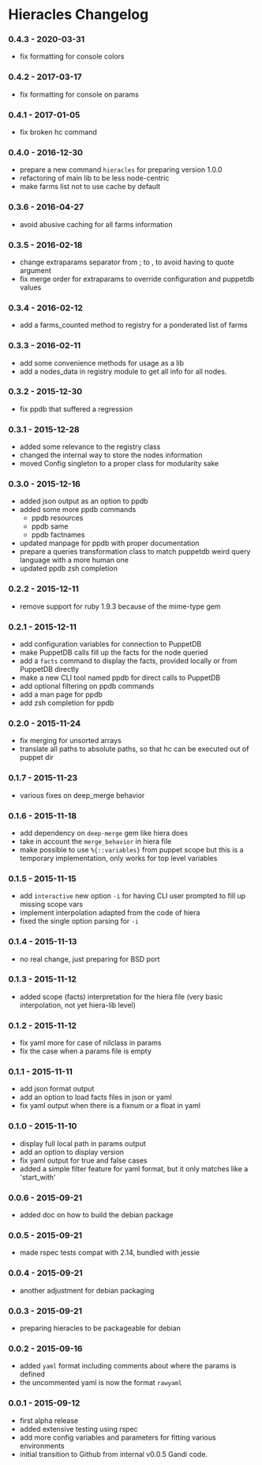 Hieracles Changelog
=======================

### 0.4.3 - 2020-03-31
- fix formatting for console colors

### 0.4.2 - 2017-03-17
- fix formatting for console on params

### 0.4.1 - 2017-01-05
- fix broken hc command

### 0.4.0 - 2016-12-30
- prepare a new command `hieracles` for preparing version 1.0.0
- refactoring of main lib to be less node-centric
- make farms list not to use cache by default

### 0.3.6 - 2016-04-27
- avoid abusive caching for all farms information

### 0.3.5 - 2016-02-18
- change extraparams separator from ; to , to avoid having to quote argument
- fix merge order for extraparams to override configuration and puppetdb values

### 0.3.4 - 2016-02-12
- add a farms_counted method to registry for a ponderated list of farms

### 0.3.3 - 2016-02-11
- add some convenience methods for usage as a lib
- add a nodes_data in registry module to get all info for all nodes.

### 0.3.2 - 2015-12-30
- fix ppdb that suffered a regression

### 0.3.1 - 2015-12-28
- added some relevance to the registry class
- changed the internal way to store the nodes information
- moved Config singleton to a proper class for modularity sake

### 0.3.0 - 2015-12-16
- added json output as an option to ppdb
- added some more ppdb commands
  - ppdb resources <queries>
  - ppdb same
  - ppdb factnames
- updated manpage for ppdb with proper documentation
- prepare a queries transformation class to 
  match puppetdb weird query language with a more human one
- updated ppdb zsh completion

### 0.2.2 - 2015-12-11
- remove support for ruby 1.9.3
  because of the mime-type gem

### 0.2.1 - 2015-12-11
- add configuration variables for connection to PuppetDB
- make PuppetDB calls fill up the facts for the node queried
- add a `facts` command to display the facts, provided locally 
  or from PuppetDB directly
- make a new CLI tool named ppdb for direct calls to PuppetDB
- add optional filtering on ppdb commands
- add a man page for ppdb
- add zsh completion for ppdb

### 0.2.0 - 2015-11-24
- fix merging for unsorted arrays
- translate all paths to absolute paths,
  so that hc can be executed out of puppet dir

### 0.1.7 - 2015-11-23
- various fixes on deep_merge behavior

### 0.1.6 - 2015-11-18
- add dependency on `deep-merge` gem like hiera does
- take in account the `merge_behavior` in hiera file
- make possible to use `%{::variables}` from puppet scope
  but this is a temporary implementation, 
  only works for top level variables

### 0.1.5 - 2015-11-15
- add `interactive` new option `-i` for having 
  CLI user prompted to fill up missing scope vars
- implement interpolation adapted from the code of hiera
- fixed the single option parsing for `-i`

### 0.1.4 - 2015-11-13
- no real change, just preparing for BSD port

### 0.1.3 - 2015-11-12
- added scope (facts) interpretation for the hiera file
  (very basic interpolation, not yet hiera-lib level)

### 0.1.2 - 2015-11-12
- fix yaml more for case of nilclass in params
- fix the case when a params file is empty

### 0.1.1 - 2015-11-11
- add json format output
- add an option to load facts files in json or yaml
- fix yaml output when there is a fixnum or a float in yaml

### 0.1.0 - 2015-11-10
- display full local path in params output
- add an option to display version
- fix yaml output for true and false cases
- added a simple filter feature for yaml format,
  but it only matches like a 'start_with'

### 0.0.6 - 2015-09-21
- added doc on how to build the debian package

### 0.0.5 - 2015-09-21
- made rspec tests compat with 2.14, bundled with jessie

### 0.0.4 - 2015-09-21
- another adjustment for debian packaging

### 0.0.3 - 2015-09-21
- preparing hieracles to be packageable for debian

### 0.0.2 - 2015-09-16
- added `yaml` format including comments about where the params is defined
- the uncommented yaml is now the format `rawyaml`

### 0.0.1 - 2015-09-12
- first alpha release
- added extensive testing using rspec
- add more config variables and parameters for fitting various environments
- initial transition to Github from internal v0.0.5 Gandi code.
